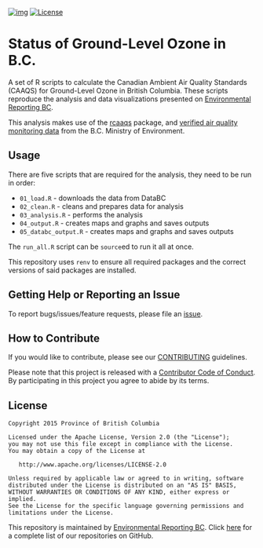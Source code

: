 [![img](https://img.shields.io/badge/Lifecycle-Stable-97ca00)](https://github.com/bcgov/repomountie/blob/master/doc/lifecycle-badges.md)
[![License](https://img.shields.io/badge/License-Apache%202.0-blue.svg)](https://opensource.org/licenses/Apache-2.0)

# Status of Ground-Level Ozone in B.C.

A set of R scripts to calculate the Canadian Ambient Air Quality Standards (CAAQS) 
for Ground-Level Ozone in British Columbia. 
These scripts reproduce the analysis and data visualizations presented on 
[Environmental Reporting BC](http://www.env.gov.bc.ca/soe/indicators/air/ozone.html).

This analysis makes use of the [rcaaqs](https://github.com/bcgov/rcaaqs) package, and [verified air quality monitoring data](https://catalogue.data.gov.bc.ca/dataset/77eeadf4-0c19-48bf-a47a-fa9eef01f409) from the B.C. Ministry of Environment.

## Usage

There are five scripts that are required for the analysis, they need to be run in order:

- `01_load.R` - downloads the data from DataBC
- `02_clean.R` - cleans and prepares data for analysis
- `03_analysis.R` - performs the analysis
- `04_output.R` - creates maps and graphs and saves outputs
- `05_databc_output.R` - creates maps and graphs and saves outputs

The `run_all.R` script can be `source`ed to run it all at once.

This repository uses `renv` to ensure all required packages and the correct
versions of said packages are installed. 

## Getting Help or Reporting an Issue

To report bugs/issues/feature requests, please file an [issue](https://github.com/bcgov/ozone-caaqs-indicator/issues).

## How to Contribute

If you would like to contribute, please see our [CONTRIBUTING](CONTRIBUTING.md) guidelines.

Please note that this project is released with a [Contributor Code of Conduct](CODE_OF_CONDUCT.md). By participating in this project you agree to abide by its terms.

## License

    Copyright 2015 Province of British Columbia

    Licensed under the Apache License, Version 2.0 (the "License");
    you may not use this file except in compliance with the License.
    You may obtain a copy of the License at 

       http://www.apache.org/licenses/LICENSE-2.0

    Unless required by applicable law or agreed to in writing, software
    distributed under the License is distributed on an "AS IS" BASIS,
    WITHOUT WARRANTIES OR CONDITIONS OF ANY KIND, either express or implied.
    See the License for the specific language governing permissions and
    limitations under the License.

This repository is maintained by [Environmental Reporting BC](http://www2.gov.bc.ca/gov/content?id=FF80E0B985F245CEA62808414D78C41B). Click [here](https://github.com/bcgov/EnvReportBC) for a complete list of our repositories on GitHub.
